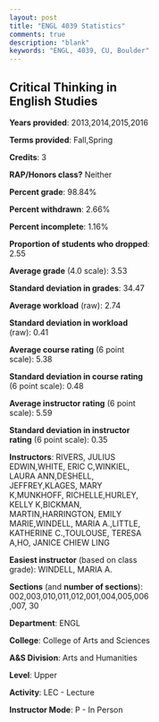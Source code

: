 ```yaml
---
layout: post
title: "ENGL 4039 Statistics"
comments: true
description: "blank"
keywords: "ENGL, 4039, CU, Boulder"
--- 
```

<head>
<script src="https://ajax.googleapis.com/ajax/libs/jquery/2.1.3/jquery.min.js"></script>
<script src="https://dl.dropboxusercontent.com/s/pc42nxpaw1ea4o9/highcharts.js?dl=0"></script>
<!-- <script src="../assets/js/highcharts.js"></script> -->
<style type="text/css">@font-face {
	font-family: "Bebas Neue";
	src: url(https://www.filehosting.org/file/details/544349/BebasNeue%20Regular.otf) format("opentype");
	}
	h1.Bebas { 
		font-family: "Bebas Neue", Verdana, Tahoma;
	}
</style>
</head>
<body>
	<div id="container" style="float: right; width: 45%; height: 88%; margin-left: 2.5%; margin-right: 2.5%;"></div>
	<script language="JavaScript">
		$(document).ready(function() {
		var chart = {type: 'column'};
		var title = {text: 'Grade Distribution'};
		var xAxis = {categories: ['A','B','C','D','F'],crosshair: true};
		var yAxis = {min: 0,title: {text: 'Percentage'}};
		var tooltip = {headerFormat: '<center><b><span style="font-size:20px">{point.key}</span></b></center>',
		               pointFormat: '<td style="padding:0"><b>{point.y:.1f}%</b></td>',
		               footerFormat: '</table>',shared: true,useHTML: true};
		var plotOptions = {column: {pointPadding: 0.0,borderWidth: 0}};  
		var credits = {enabled: false};var series= [{name: 'Percent',data: [69.04,25.87,2.44,0.41,2.24,]}];
		var json = {};
		json.chart = chart;
		json.title = title;
		json.tooltip = tooltip;
		json.xAxis = xAxis;
		json.yAxis = yAxis;  
		json.series = series;
		json.plotOptions = plotOptions;  
		json.credits = credits;
		$('#container').highcharts(json);
	});
	</script>
</body>
			   
## Critical Thinking in English Studies

**Years provided**: 2013,2014,2015,2016

**Terms provided**: Fall,Spring

**Credits**: 3

**RAP/Honors class?** Neither

**Percent grade**: 98.84%

**Percent withdrawn**: 2.66%

**Percent incomplete**: 1.16%

**Proportion of students who dropped**: 2.55

**Average grade** (4.0 scale): 3.53

**Standard deviation in grades**: 34.47

**Average workload** (raw): 2.74

**Standard deviation in workload** (raw): 0.41

**Average course rating** (6 point scale): 5.38

**Standard deviation in course rating** (6 point scale): 0.48

**Average instructor rating** (6 point scale): 5.59

**Standard deviation in instructor rating** (6 point scale): 0.35

**Instructors**: RIVERS, JULIUS EDWIN,WHITE, ERIC C,WINKIEL, LAURA ANN,DESHELL, JEFFREY,KLAGES, MARY K,MUNKHOFF, RICHELLE,HURLEY, KELLY K,BICKMAN, MARTIN,HARRINGTON, EMILY MARIE,WINDELL, MARIA A.,LITTLE, KATHERINE C.,TOULOUSE, TERESA A,HO, JANICE CHIEW LING

**Easiest instructor** (based on class grade): WINDELL, MARIA A.

**Sections** (and **number of sections**): 002,003,010,011,012,001,004,005,006,007, 30

**Department**: ENGL

**College**: College of Arts and Sciences

**A&S Division**: Arts and Humanities

**Level**: Upper

**Activity**: LEC - Lecture

**Instructor Mode**: P  - In Person